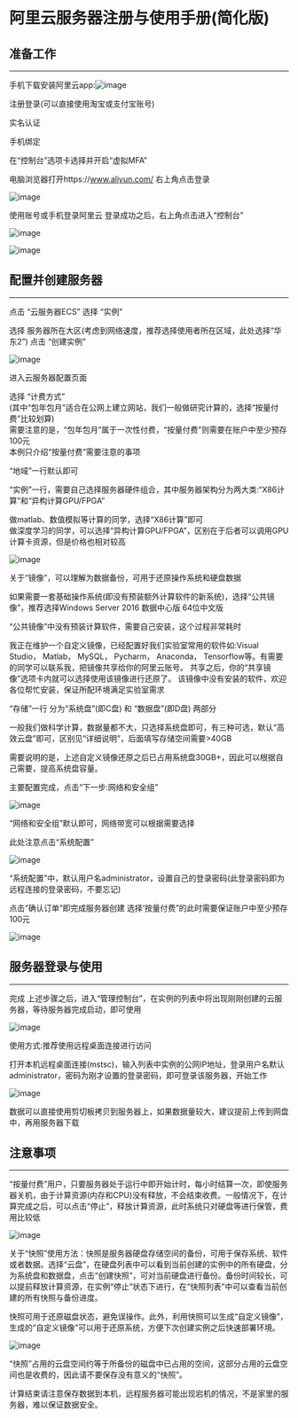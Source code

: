 # 阿里云服务器注册与使用手册(简化版)


## 准备工作
---
手机下载安装阿里云app:![image](images/1.jpg)  

注册登录(可以直接使用淘宝或支付宝账号)  

实名认证  

手机绑定  

在“控制台”选项卡选择并开启“虚拟MFA”  

电脑浏览器打开https://www.aliyun.com/  右上角点击登录  

![image](images/2.png)  

使用账号或手机登录阿里云  登录成功之后，右上角点击进入“控制台”  

![image](images/3.png)  

![image](images/4.png)  



## 配置并创建服务器
---
点击 “云服务器ECS”  选择 “实例”  

选择 服务器所在大区(考虑到网络速度，推荐选择使用者所在区域，此处选择“华东2”)  点击 “创建实例” 

![image](images/5.png)  

进入云服务器配置页面  

选择 “计费方式”  
(其中“包年包月”适合在公网上建立网站，我们一般做研究计算的，选择“按量付费”比较划算)  
需要注意的是，“包年包月”属于一次性付费，“按量付费”则需要在账户中至少预存100元  
本例只介绍“按量付费”需要注意的事项  

“地域”一行默认即可  

“实例”一行，需要自己选择服务器硬件组合，其中服务器架构分为两大类:“X86计算”和“异构计算GPU/FPGA”  

做matlab、数值模拟等计算的同学，选择“X86计算”即可  
做深度学习的同学，可以选择“异构计算GPU/FPGA”，区别在于后者可以调用GPU计算卡资源，但是价格也相对较高  

![image](images/6.png)  

关于“镜像”，可以理解为数据备份，可用于还原操作系统和硬盘数据  

如果需要一套基础操作系统(即没有预装额外计算软件的新系统)，选择“公共镜像”，推荐选择Windows Server 2016 数据中心版 64位中文版  

“公共镜像”中没有预装计算软件，需要自己安装，这个过程非常耗时  

我正在维护一个自定义镜像，已经配置好我们实验室常用的软件如:Visual Studio， Matlab， MySQL， Pycharm， Anaconda， Tensorflow等。有需要的同学可以联系我，把镜像共享给你的阿里云账号。 共享之后，你的“共享镜像”选项卡内就可以选择使用该镜像进行还原了。 该镜像中没有安装的软件，欢迎各位帮忙安装，保证所配环境满足实验室需求  

“存储”一行 分为“系统盘”(即C盘) 和 “数据盘”(即D盘) 两部分  

一般我们做科学计算，数据量都不大，只选择系统盘即可，有三种可选，默认“高效云盘”即可，区别见“详细说明”，后面填写存储空间需要>40GB  

需要说明的是，上述自定义镜像还原之后已占用系统盘30GB+，因此可以根据自己需要，提高系统盘容量。  

主要配置完成，点击“下一步:网络和安全组”

![image](images/7.png)  

“网络和安全组”默认即可，网络带宽可以根据需要选择  

此处注意点击“系统配置”  

![image](images/8.png)  

“系统配置”中，默认用户名administrator，设置自己的登录密码(此登录密码即为远程连接的登录密码，不要忘记)  

点击“确认订单”即完成服务器创建 选择‘按量付费”的此时需要保证账户中至少预存100元

![image](images/9.png)  



## 服务器登录与使用
---

完成 上述步骤之后，进入“管理控制台”，在实例的列表中将出现刚刚创建的云服务器，等待服务器完成启动，即可使用

![image](images/10.png)  

使用方式:推荐使用远程桌面连接进行访问

打开本机远程桌面连接(mstsc)，输入列表中实例的公网IP地址，登录用户名默认administrator，密码为刚才设置的登录密码，即可登录该服务器，开始工作  

![image](images/11.png)  

数据可以直接使用剪切板拷贝到服务器上，如果数据量较大，建议提前上传到网盘中，再用服务器下载  



## 注意事项
---

“按量付费”用户，只要服务器处于运行中即开始计时，每小时结算一次，即使服务器关机，由于计算资源(内存和CPU)没有释放，不会结束收费。一般情况下，在计算完成之后，可以点击“停止”，释放计算资源，此时系统只对硬盘等进行保管，费用比较低  

![image](images/12.png)  

关于“快照”使用方法：快照是服务器硬盘存储空间的备份，可用于保存系统、软件或者数据。选择“云盘”，在硬盘列表中可以看到当前创建的实例中的所有硬盘，分为系统盘和数据盘，点击“创建快照”，可对当前硬盘进行备份。备份时间较长，可以提前释放计算资源，在实例“停止”状态下进行，在“快照列表”中可以查看当前创建的所有快照与备份进度。

快照可用于还原磁盘状态，避免误操作。此外，利用快照可以生成“自定义镜像”，生成的“自定义镜像”可以用于还原系统，方便下次创建实例之后快速部署环境。

![image](images/13.png) 

“快照”占用的云盘空间约等于所备份的磁盘中已占用的空间，这部分占用的云盘空间也是收费的，因此请不要保存没有意义的“快照”。 

计算结束请注意保存数据到本机，远程服务器可能出现宕机的情况，不是家里的服务器，难以保证数据安全。




